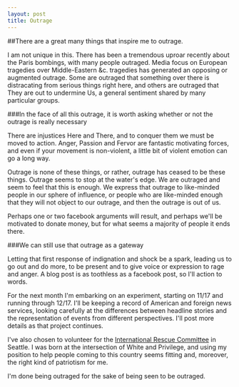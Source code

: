 ```yaml
---
layout: post
title: Outrage
---
```


##There are a great many things that inspire me to outrage.

I am not unique in this. There has been a tremendous uproar recently about the Paris bombings, with many people outraged. Media focus on European tragedies over Middle-Eastern &c. tragedies has generated an opposing or augmented outrage. Some are outraged that something over there is distracating from serious things right here, and others are outraged that They are out to undermine Us, a general sentiment shared by many particular groups. 

###In the face of all this outrage, it is worth asking whether or not the outrage is really necessary

There are injustices Here and There, and to conquer them we must be moved to action. Anger, Passion and Fervor are fantastic motivating forces, and even if your movement is non-violent, a little bit of violent emotion can go a long way. 

Outrage is none of these things, or rather, outrage has ceased to be these things. Outrage seems to stop at the water's edge. We are outraged and seem to feel that this is enough. We express that outrage to like-minded people in our sphere of influence, or people who are like-minded enough that they will not object to our outrage, and then the outrage is out of us. 

Perhaps one or two facebook arguments will result, and perhaps we'll be motivated to donate money, but for what seems a majority of people it ends there.

###We can still use that outrage as a gateway

Letting that first response of indignation and shock be a spark, leading us to go out and do more, to be present and to give voice or expression to rage and anger. A blog post is as toothless as a facebook post, so I'll action to words.

For the next month I'm embarking on an experiment, starting on 11/17 and running through 12/17. I'll be keeping a record of American and foreign news services, looking carefully at the differences between headline stories and the representation of events from different perspectives. I'll post more details as that project continues.

I've also chosen to volunteer for the [International Rescue Committee](www.rescue.org) in Seattle. I was born at the intersection of White and Privilege, and using my position to help people coming to this country seems fitting and, moreover, the right kind of patriotism for me.

I'm done being outraged for the sake of being seen to be outraged.